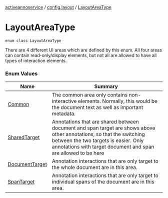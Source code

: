 [activeannoservice](../../index.md) / [config.layout](../index.md) / [LayoutAreaType](./index.md)

# LayoutAreaType

`enum class LayoutAreaType`

There are 4 different UI areas which are defined by this enum. All four areas can contain read-only/display elements,
but not all are allowed to have all types of interaction elements.

### Enum Values

| Name | Summary |
|---|---|
| [Common](-common.md) | The common area only contains non-interactive elements. Normally, this would be the document text as well as important metadata. |
| [SharedTarget](-shared-target.md) | Annotations that are shared between document and span target are shows above other annotations, so that the switching between the two targets is easier. Only annotations with target document and span are allowed to be here |
| [DocumentTarget](-document-target.md) | Annotation interactions that are only target to the whole document are in this area. |
| [SpanTarget](-span-target.md) | Annotation interactions that are only target to individual spans of the document are in this area. |
